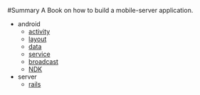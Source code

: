 #Summary
A Book on how to build a mobile-server application.

* android
    * [activity](android/activity.md)
    * [layout](android/layout.md)
    * [data](android/data.md)
    * [service](android/service.md)
    * [broadcast](android/broadcast.md)
    * [NDK](android/NDK.md)
* server
    * [rails](server/rails)